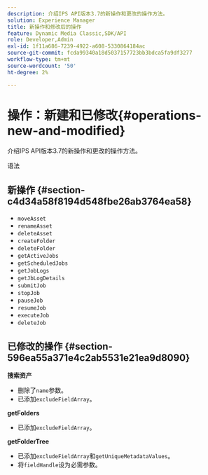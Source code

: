 ```yaml
---
description: 介绍IPS API版本3.7的新操作和更改的操作方法。
solution: Experience Manager
title: 新操作和修改后的操作
feature: Dynamic Media Classic,SDK/API
role: Developer,Admin
exl-id: 1f11a686-7239-4922-a608-5330864184ac
source-git-commit: fcda99340a18d5037157723bb3bdca5fa9df3277
workflow-type: tm+mt
source-wordcount: '50'
ht-degree: 2%

---
```


# 操作：新建和已修改{#operations-new-and-modified}

介绍IPS API版本3.7的新操作和更改的操作方法。

语法

## 新操作 {#section-c4d34a58f8194d548fbe26ab3764ea58}

* `moveAsset`
* `renameAsset`
* `deleteAsset`
* `createFolder`
* `deleteFolder`
* `getActiveJobs`
* `getScheduledJobs`
* `getJobLogs`
* `getJbLogDetails`
* `submitJob`
* `stopJob`
* `pauseJob`
* `resumeJob`
* `executeJob`
* `deleteJob`

## 已修改的操作 {#section-596ea55a371e4c2ab5531e21ea9d8090}

**搜索资产**

* 删除了`name`参数。
* 已添加`excludeFieldArray`。

**getFolders**

* 已添加`excludeFieldArray`。

**getFolderTree**

* 已添加`excludeFieldArray`和`getUniqueMetadataValues`。
* 将`fieldHandle`设为必需参数。

